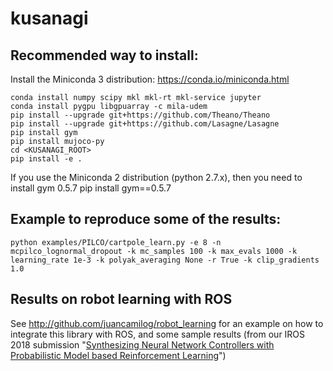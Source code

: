# kusanagi

## Recommended way to install:

Install the Miniconda 3 distribution: https://conda.io/miniconda.html

    conda install numpy scipy mkl mkl-rt mkl-service jupyter
    conda install pygpu libgpuarray -c mila-udem
    pip install --upgrade git+https://github.com/Theano/Theano
    pip install --upgrade git+https://github.com/Lasagne/Lasagne
    pip install gym
    pip install mujoco-py
    cd <KUSANAGI_ROOT>
    pip install -e .

If you use the Miniconda 2 distribution (python 2.7.x), then you need to install gym 0.5.7
    pip install gym==0.5.7

## Example to reproduce some of the results:

    python examples/PILCO/cartpole_learn.py -e 8 -n mcpilco_lognormal_dropout -k mc_samples 100 -k max_evals 1000 -k learning_rate 1e-3 -k polyak_averaging None -r True -k clip_gradients 1.0

## Results on robot learning with ROS

See http://github.com/juancamilog/robot_learning for an example on how to integrate this library with ROS, and some sample results (from our IROS 2018 submission "[Synthesizing Neural Network Controllers with Probabilistic Model based Reinforcement Learning](http://www.cim.mcgill.ca/~gamboa/publications/iros_2018_model_based_rl.pdf)")
